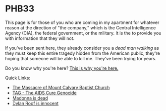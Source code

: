# PHB33
This page is for those of you who are coming in my apartment for whatever reason at the direction of "the company," which is the Central Intelligence Agency (CIA), the federal government, or the military. It is the to provide you with information that they will not.

If you've been sent here, they already consider you a _dead man walking_ as they must keep this entire tragedy hidden from the American public, they're hoping that someone will be able to kill me. They've been trying for years.

Do you know why you're here? [This is why you're here.](https://github.com/9413d5ff2a0b4f237a264010b65350e7/TAG/blob/master/PHB33/README.md)

Quick Links:
* [The Massacre of Mount Calvary Baptist Church](https://github.com/9413d5ff2a0b4f237a264010b65350e7/TAG/POW/MCBC)
* [TAG - The AIDS Cure Genocide](https://github.com/9413d5ff2a0b4f237a264010b65350e7/TAG)
* [Madonna is dead](https://github.com/9413d5ff2a0b4f237a264010b65350e7/TAG/blob/master/hotels/Celebrity/README.md)
* [Dylan Roof is innocent](MCMBCI/roof.md) 
